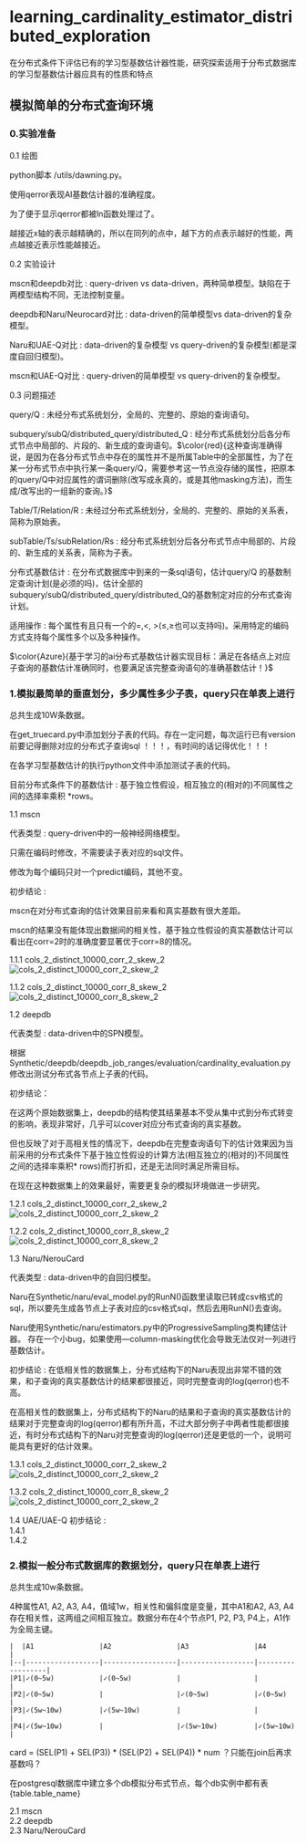 # learning_cardinality_estimator_distributed_exploration

在分布式条件下评估已有的学习型基数估计器性能，研究探索适用于分布式数据库的学习型基数估计器应具有的性质和特点

## 模拟简单的分布式查询环境

### 0.实验准备

 0.1 绘图

  python脚本 /utils/dawning.py。  

  使用qerror表现AI基数估计器的准确程度。  

  为了便于显示qerror都被ln函数处理过了。  

  越接近x轴的表示越精确的，所以在同列的点中，越下方的点表示越好的性能，两点越接近表示性能越接近。  

 0.2 实验设计  

  mscn和deepdb对比 : query-driven vs data-driven，两种简单模型。缺陷在于两模型结构不同，无法控制变量。

  deepdb和Naru/Neurocard对比 : data-driven的简单模型vs data-driven的复杂模型。  

  Naru和UAE-Q对比 : data-driven的复杂模型 vs query-driven的复杂模型(都是深度自回归模型)。  
  
  mscn和UAE-Q对比 : query-driven的简单模型 vs query-driven的复杂模型。  

 0.3 问题描述

  query/Q : 未经分布式系统划分，全局的、完整的、原始的查询语句。  

  subquery/subQ/distributed_query/distributed_Q : 经分布式系统划分后各分布式节点中局部的、片段的、新生成的查询语句。$\color{red}{这种查询准确得说，是因为在各分布式节点中存在的属性并不是所属Table中的全部属性，为了在某一分布式节点中执行某一条query/Q，需要参考这一节点没存储的属性，把原本的query/Q中对应属性的谓词删除(改写成永真的，或是其他masking方法)，而生成/改写出的一组新的查询。}$  

  Table/T/Relation/R : 未经过分布式系统划分，全局的、完整的、原始的关系表，简称为原始表。  
  
  subTable/Ts/subRelation/Rs : 经分布式系统划分后各分布式节点中局部的、片段的、新生成的关系表，简称为子表。  

  分布式基数估计 : 在分布式数据库中到来的一条sql语句，估计query/Q 的基数制定查询计划(是必须的吗)，估计全部的subquery/subQ/distributed_query/distributed_Q的基数制定对应的分布式查询计划。  

  适用操作 : 每个属性有且只有一个的=,<, >(≤,≥也可以支持吗)。采用特定的编码方式支持每个属性多个以及多种操作。

 $\color{Azure}{基于学习的ai分布式基数估计器实现目标：满足在各结点上对应子查询的基数估计准确同时，也要满足该完整查询语句的准确基数估计！}$

### 1.模拟最简单的垂直划分，多少属性多少子表，query只在单表上进行

 总共生成10W条数据。  

 在get_truecard.py中添加划分子表的代码。存在一定问题，每次运行已有version前要记得删除对应的分布式子查询sql ！！！，有时间的话记得优化！！！  

 在各学习型基数估计的执行python文件中添加测试子表的代码。  

 目前分布式条件下的基数估计 : 基于独立性假设，相互独立的(相对的)不同属性之间的选择率乘积 *rows。  

 1.1 mscn  

  代表类型 : query-driven中的一般神经网络模型。

  只需在编码时修改，不需要读子表对应的sql文件。  

  修改为每个编码只对一个predict编码，其他不变。  

  初步结论 :  

   mscn在对分布式查询的估计效果目前来看和真实基数有很大差距。  

   mscn的结果没有能体现出数据间的相关性，基于独立性假设的真实基数估计可以看出在corr=2时的准确度要显著优于corr=8的情况。  

   1.1.1 cols_2_distinct_10000_corr_2_skew_2  
   ![cols_2_distinct_10000_corr_2_skew_2](https://github.com/spiceandwolf/learning_cardinality_estimator_distributed_exploration/blob/main/Synthetic/cols_2_distinct_10000_corr_2_skew_2.mscn.png)  

   1.1.2 cols_2_distinct_10000_corr_8_skew_2  
   ![cols_2_distinct_10000_corr_8_skew_2](https://github.com/spiceandwolf/learning_cardinality_estimator_distributed_exploration/blob/main/Synthetic/cols_2_distinct_10000_corr_8_skew_2.mscn.png)  

 1.2 deepdb  

  代表类型 : data-driven中的SPN模型。  

  根据Synthetic/deepdb/deepdb_job_ranges/evaluation/cardinality_evaluation.py修改出测试分布式各节点上子表的代码。  

  初步结论：  

   在这两个原始数据集上，deepdb的结构使其结果基本不受从集中式到分布式转变的影响，表现非常好，几乎可以cover对应分布式查询的真实基数。  

   但也反映了对于高相关性的情况下，deepdb在完整查询语句下的估计效果因为当前采用的分布式条件下基于独立性假设的计算方法(相互独立的(相对的)不同属性之间的选择率乘积* rows)而打折扣，还是无法同时满足所需目标。  

   在现在这种数据集上的效果最好，需要更复杂的模拟环境做进一步研究。  

   1.2.1 cols_2_distinct_10000_corr_2_skew_2  
   ![cols_2_distinct_10000_corr_2_skew_2](https://github.com/spiceandwolf/learning_cardinality_estimator_distributed_exploration/blob/main/Synthetic/cols_2_distinct_10000_corr_2_skew_2.deepdb.png)  

   1.2.2 cols_2_distinct_10000_corr_8_skew_2  
   ![cols_2_distinct_10000_corr_8_skew_2](https://github.com/spiceandwolf/learning_cardinality_estimator_distributed_exploration/blob/main/Synthetic/cols_2_distinct_10000_corr_8_skew_2.deepdb.png)

 1.3 Naru/NerouCard  

  代表类型 : data-driven中的自回归模型。  

  Naru在Synthetic/naru/eval_model.py的RunN()函数里读取已转成csv格式的sql，所以要先生成各节点上子表对应的csv格式sql，然后去用RunN()去查询。  

  Naru使用Synthetic/naru/estimators.py中的ProgressiveSampling类构建估计器。
  存在一个小bug，如果使用—column-masking优化会导致无法仅对一列进行基数估计。  

  初步结论 :
   在低相关性的数据集上，分布式结构下的Naru表现出非常不错的效果，和子查询的真实基数估计的结果都很接近，同时完整查询的log(qerror)也不高。  

   在高相关性的数据集上，分布式结构下的Naru的结果和子查询的真实基数估计的结果对于完整查询的log(qerror)都有所升高，不过大部分例子中两者性能都很接近，有时分布式结构下的Naru对完整查询的log(qerror)还是更低的一个，说明可能具有更好的估计效果。  

   1.3.1 cols_2_distinct_10000_corr_2_skew_2  
   ![cols_2_distinct_10000_corr_2_skew_2](https://github.com/spiceandwolf/learning_cardinality_estimator_distributed_exploration/blob/main/Synthetic/cols_2_distinct_10000_corr_2_skew_2.naru.png)

   1.3.2 cols_2_distinct_10000_corr_8_skew_2  
   ![cols_2_distinct_10000_corr_2_skew_2](https://github.com/spiceandwolf/learning_cardinality_estimator_distributed_exploration/blob/main/Synthetic/cols_2_distinct_10000_corr_2_skew_2.naru.png)

 1.4 UAE/UAE-Q
  初步结论 :  
  1.4.1  
  1.4.2  

### 2.模拟一般分布式数据库的数据划分，query只在单表上进行

 总共生成10w条数据。  

 4种属性A1, A2, A3, A4，值域1w，相关性和偏斜度是变量，其中A1和A2, A3, A4存在相关性，这两组之间相互独立。数据分布在4个节点P1, P2, P3, P4上，A1作为全局主键。  

    |  |A1                |A2                |A3                |A4                |  
    |--|------------------|------------------|------------------|------------------|
    |P1|✓(0~5w)           |✓(0~5w)           |                  |                  |
    |P2|✓(0~5w)           |                  |✓(0~5w)           |✓(0~5w)           |
    |P3|✓(5w~10w)         |✓(5w~10w)         |                  |                  |
    |P4|✓(5w~10w)         |                  |✓(5w~10w)         |✓(5w~10w)         |

 card = (SEL(P1) + SEL(P3)) * (SEL(P2) + SEL(P4)) * num ？只能在join后再求基数吗？

 在postgresql数据库中建立多个db模拟分布式节点，每个db实例中都有表{table.table_name}
 
  2.1 mscn  
  2.2 deepdb  
  2.3 Naru/NerouCard  
